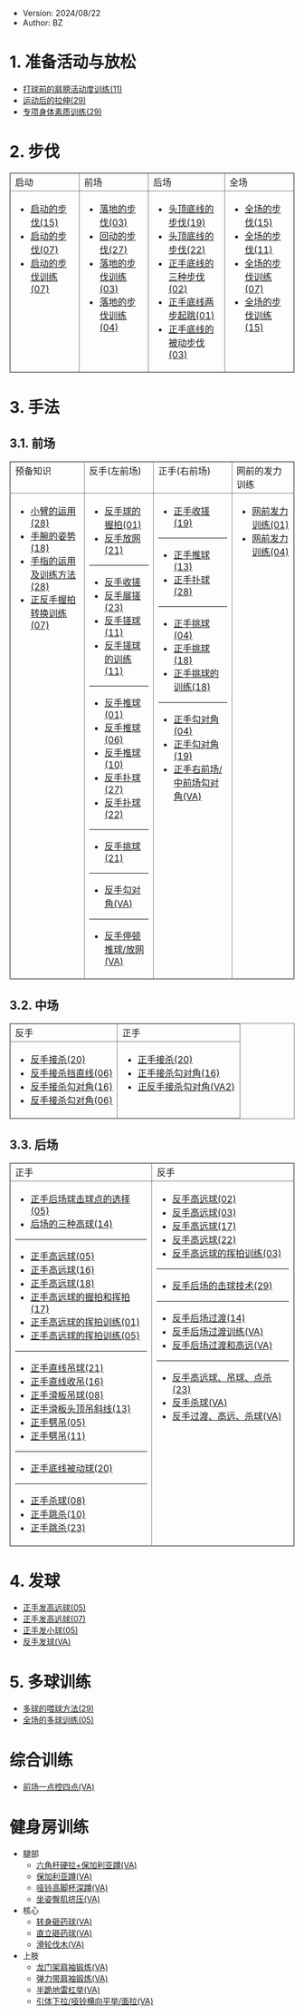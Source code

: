 - Version: 2024/08/22
- Author: BZ

<style>
    table{
        border: 1px solid gray;
    }
    td{
        vertical-align: top;
        border: 1px solid gray;
    }
</style>

# 1. 准备活动与放松

- [打球前的肩膀活动度训练(11)](https://drive.google.com/file/d/1FIdm9wEVUkrk_y68Rmn5mNnhvRSBgDWM/view?usp=drive_link)
- [运动后的拉伸(29)](https://drive.google.com/file/d/1QMX3G7MTWdo6whL83WJc-xfsE5uGOg25/view?usp=drive_link)
- [专项身体素质训练(29)](https://drive.google.com/file/d/1IBPNr3f0v_7i0b2-XaS5p5XT6uc6BrlK/view?usp=drive_link)

# 2. 步伐

<table>
<tr>
<td>
启动
</td>
<td>
前场
</td>
<td>
后场
</td>
<td>
全场
</td>
</tr>

<tr>
<td>

- [启动的步伐(15)](https://drive.google.com/file/d/1ldQlJ-J_2zfH66EnvmZIqk3BBvudewMv/view?usp=drive_link)
- [启动的步伐(07)](https://drive.google.com/file/d/1idgDPUD8D0NBefYhFL-ds29MgVApw_Mp/view?usp=drive_link)
- [启动的步伐训练(07)](https://drive.google.com/file/d/1ZvwEkHmgDvI2OoJS7Exhyj_tm4cll4jN/view?usp=drive_link) 

</td>
<td>

- [落地的步伐(03)](https://drive.google.com/file/d/1mL60qf6kIEe6y-wuxX3SRP5jz6MDzdjw/view?usp=drive_link)
- [回动的步伐(27)](https://drive.google.com/file/d/1GYsI7pI-mMTXYAGMO-ATGJ1RMZ1MJeOf/view?usp=drive_link)
- [落地的步伐训练(03)](https://drive.google.com/file/d/1SFHrsWFPDvjHXw-9SuSDo4uzG5Xzux9C/view?usp=drive_link) 
- [落地的步伐训练(04)](https://drive.google.com/file/d/19VGxhb00BKcgZcbWRv4bQu4Tz5u2oUem/view?usp=drive_link) 

</td><td>

- [头顶底线的步伐(19)](https://drive.google.com/file/d/1Z7UJC5wH-07PVk8DNqUrcJ7WRotl62S2/view?usp=drive_link)
- [头顶底线的步伐(22)](https://drive.google.com/file/d/1PQfjBCmT96wdX2tNN7WvEgNneDUnGfZg/view?usp=drive_link)
- [正手底线的三种步伐(02)](https://drive.google.com/file/d/1vGmkIPMsUEWfmKRkku1U5dJr_DVF8lq0/view?usp=drive_link)
- [正手底线两步起跳(01)](https://drive.google.com/file/d/1AxEd04ABy5mxF2lS7c_rQrbGKSUzSDdO/view?usp=drive_link)
- [正手底线的被动步伐(03)](https://drive.google.com/file/d/1pA8U7Ys-Y2U228DUTuVzBypXL6WEktKE/view?usp=drive_link)

</td><td>

- [全场的步伐(15)](https://drive.google.com/file/d/1Q-g4C_fnXR8NyH7lSjfMsgv7mXyQF32b/view?usp=drive_link)
- [全场的步伐(11)](https://drive.google.com/file/d/1yH4Qo9839KbmI-yfLEVBc4k6xRvx4hnw/view?usp=drive_link)
- [全场的步伐训练(07)](https://drive.google.com/file/d/1ezFiHEWsv5gYMrNCmOugBz_u1GiWp6zE/view?usp=drive_link) 
- [全场的步伐训练(15)](https://drive.google.com/file/d/1Ya-ZYlsWTWCuNNwv1TALscWZCknFlj27/view?usp=drive_link) 

</td>
</tr>
</table>

# 3. 手法

## 3.1. 前场

<table>
<tr>
<td>
预备知识
</td>
<td>
反手(左前场)
</td>
<td>
正手(右前场)
</td>
<td>
网前的发力训练
</td>
</tr>
<tr>
<td>

- [小臂的运用(28)](https://drive.google.com/file/d/16rAqz9lnfo7qx_dBDoovSOooIPOOUZlI/view?usp=drive_link)
- [手腕的姿势(18)](https://drive.google.com/file/d/1EFbWzX8aPyMTIRhl99vg1B9xHJmAoFX8/view?usp=drive_link)
- [手指的运用及训练方法(28)](https://drive.google.com/file/d/15SIx-qXgmSCRGh2bkpIB4G61WRL9d9oA/view?usp=drive_link)
- [正反手握拍转换训练(07)](https://drive.google.com/file/d/1bjW6x7Fakq_wVuNd1dRaZuS-SZm7zN5L/view?usp=drive_link)

</td> 
<td>

- [反手球的握拍(01)](https://drive.google.com/file/d/1LD6XlN9Xpn86lJEQ35SYcmJnZ3V8tdIW/view?usp=drive_link)
- [反手放网(21)](https://drive.google.com/file/d/1BZoYqQ_uCzEnRnBYOCcHJo2z4ViKgrm0/view?usp=drive_link)
---
- [反手收搓](https://drive.google.com/file/d/16rDJWi9oAcpjroZxqGkQEP94v0C6G4Fk/view?usp=drive_link)
- [反手展搓(23)](https://drive.google.com/file/d/1A-slSldJWBFLg0M6MZEmEOb5SkrmUVhQ/view?usp=drive_link)
- [反手搓球(11)](https://drive.google.com/file/d/15iT_gw4iLY2STTLUuRzkoHcNia3286j4/view?usp=drive_link)
- [反手搓球的训练(11)](https://drive.google.com/file/d/1FfV0c6upParhueLFEaQAXB-ZXzGlUlVx/view?usp=drive_link) 
---
- [反手推球(01)](https://drive.google.com/file/d/1tSkoBuojJiHn-wL4vXjbJV2LZFMw_wH6/view?usp=drive_link)
- [反手推球(06)](https://drive.google.com/file/d/1O1FHaOyP626aPWP9rZh1F33vOPRCwXw0/view?usp=drive_link)
- [反手推球(10)](https://drive.google.com/file/d/1jdOeqLIYxmBI7qsbSoSSvOY2QusY_xcO/view?usp=drive_link)
- [反手扑球(27)](https://drive.google.com/file/d/1pMCU5oOf7ZifSTO-FViz4xz9LRQSv6rk/view?usp=drive_link)
- [反手扑球(22)](https://drive.google.com/file/d/1bB-T_eNTS--OFM4WzJcvwdc7PIlN4q9f/view?usp=drive_link)
---
- [反手挑球(21)](https://drive.google.com/file/d/10Rxd3_YaCTVzmmRGRHboxKk0ufyiMFVS/view?usp=drive_link)
---
- [反手勾对角(VA)](https://www.youtube.com/shorts/nt5hXQM4eBE)
---
- [反手停顿推球/放网(VA)](https://www.youtube.com/shorts/9EGtHSbEzi8)

</td>
<td>

- [正手收搓(19)](https://drive.google.com/file/d/1gF1mRWSlShW-dDUtbRAFMBj5QUe5DENt/view?usp=drive_link)
---
- [正手推球(13)](https://drive.google.com/file/d/1n5FEHEKmIMmE91t7337l-4wVy78VtMvq/view?usp=drive_link)
- [正手扑球(28)](https://drive.google.com/file/d/1msmvIhFpy21wAQfByj8RD7ZVJim3n08F/view?usp=drive_link)
---
- [正手挑球(04)](https://drive.google.com/file/d/1sfffqlQwI5fUaVHkzrG4wJSIzQS4tZlE/view?usp=drive_link)
- [正手挑球(18)](https://drive.google.com/file/d/113nsVfE8pG0T8eVAebz5RUrWYLLV-T8K/view?usp=drive_link)
- [正手挑球的训练(18)](https://drive.google.com/file/d/1RgEU-iVdFBcWIwPg0nbqTxdkdMYCfBJa/view?usp=drive_link) 
---
- [正手勾对角(04)](https://drive.google.com/file/d/1Zlm7GoRzSxQ4fuSalCED1fqLXpq4cPwz/view?usp=drive_link)
- [正手勾对角(19)](https://drive.google.com/file/d/1fzO-_6yXgEXR0l3xOHtIKWkwSZezJKBS/view?usp=drive_link)
- [正手右前场/中前场勾对角(VA)](https://www.instagram.com/reel/C8mk3CGNLKf/?utm_source=ig_web_copy_link&igsh=MzRlODBiNWFlZA==)

</td>
<td>

- [网前发力训练(01)](https://drive.google.com/file/d/1RFsH8vh4UF6mE-bIATMFd18GM9gwBiUZ/view?usp=drive_link) 
- [网前发力训练(04)](https://drive.google.com/file/d/1XM2Vm9vXjMgUB0vTeII0UY3PG0RFp0AW/view?usp=drive_link) 

</td>

</tr>
</table>

## 3.2. 中场

<table>
<tr>
<td>
反手
</td>
<td>
正手
</td>
</tr>
<tr>
<td>

- [反手接杀(20)](https://drive.google.com/file/d/1nk-2tjd2LvjMEymPqEFY3CeXklO72Vi6/view?usp=drive_link)
- [反手接杀挡直线(06)](https://drive.google.com/file/d/1ns4elF_39nOlUjiJ2qEIgix1s00qeLb8/view?usp=drive_link)
- [反手接杀勾对角(16)](https://drive.google.com/file/d/1vMZN6qdQuuZQfNr1dXMqLNI_zVY7fes6/view?usp=drive_link)
- [反手接杀勾对角(06)](https://drive.google.com/file/d/1YDNV1K8VLgsj48fs4ZlmtVGxhNbyQUH8/view?usp=drive_link)

</td>
<td>

- [正手接杀(20)](https://drive.google.com/file/d/1xAyatprYOQj5T__TmogRfRPBFgza2_RB/view?usp=drive_link)
- [正手接杀勾对角(16)](https://drive.google.com/file/d/1JzfhHQG3zLXCyOnJbdIj6TpWoLQbH5uQ/view?usp=drive_link)
- [正反手接杀勾对角(VA2)](https://www.youtube.com/shorts/lma9gCclQK4)

</td>
</tr>
</table>

## 3.3. 后场

<table>
<tr>
<td>
正手
</td>
<td>
反手
</td>
</tr>

<tr>
<td>

- [正手后场球击球点的选择(05)](https://drive.google.com/file/d/1LED4k-h-JtA85BAL353-n64DScLo4kGn/view?usp=drive_link)
- [后场的三种高球(14)](https://drive.google.com/file/d/1lstK_TrlQVGX5NFFqkInIxBDxpXls4el/view?usp=drive_link)
---
- [正手高远球(05)](https://drive.google.com/file/d/1QHqrWawzTCVCbnq6VczOOM600NBXcmHW/view?usp=drive_link)
- [正手高远球(16)](https://drive.google.com/file/d/1jwo6hONgHDDmnJZ-kkYjLnx-Gc0mhi_s/view?usp=drive_link)
- [正手高远球(18)](https://drive.google.com/file/d/1htM6lRdbCfsODPBN8N8wRnoQ0mMVcG84/view?usp=drive_link)
- [正手高远球的握拍和挥拍(17)](https://drive.google.com/file/d/1hGXbWbOiWtoJNs0Ugmldu1-oD-Ezn6UL/view?usp=drive_link)
- [正手高远球的挥拍训练(01)](https://drive.google.com/file/d/15v-uz1kvJD2dRAVuHy_3yY3iuQZX0VGA/view?usp=drive_link) 
- [正手高远球的挥拍训练(05)](https://drive.google.com/file/d/1WqanPSDbAbQ3S2qjG3eZZ00DKsR4elDO/view?usp=drive_link) 
---
- [正手直线吊球(21)](https://drive.google.com/file/d/1Ar-4gttpH-0Faef77MjyVnRexilkiVD9/view?usp=drive_link)
- [正手直线收吊(16)](https://drive.google.com/file/d/1iWHMNJ-qszS3xLtXvKS2EQHUwEoOGGVJ/view?usp=drive_link)
- [正手滑板吊球(08)](https://drive.google.com/file/d/1iVs8u1RsNPx1kPBcte6AWhocT0kXMjcl/view?usp=drive_link)
- [正手滑板头顶吊斜线(13)](https://drive.google.com/file/d/1sFwe__jUbWS9Frk7oWthEwH5w4PHSkNu/view?usp=drive_link)
- [正手劈吊(05)](https://drive.google.com/file/d/10CDHLLZR8jOGhEbtvGhSO9F45gqAipp3/view?usp=drive_link)
- [正手劈吊(11)](https://drive.google.com/file/d/1ZU4p692pwQjP7YOcKM06NsknUgV7P3GZ/view?usp=drive_link)
---
- [正手底线被动球(20)](https://drive.google.com/file/d/1ASTDyS5ldEcALqMNehFm7cu5ypShOqeQ/view?usp=drive_link)
---
- [正手杀球(08)](https://drive.google.com/file/d/1V4G2hlPv0zceXDQGXPu3f3Zci9edlT23/view?usp=drive_link)
- [正手跳杀(10)](https://drive.google.com/file/d/1U8wvtSC1P-Yk00ggT9Yzw85xHB-N_Vy5/view?usp=drive_link)
- [正手跳杀(23)](https://drive.google.com/file/d/1NwBAEOVxj73AOklW7CcTGwGgANs8djTf/view?usp=drive_link)

</td>
<td>

- [反手高远球(02)](https://drive.google.com/file/d/1lVV8ZkBnNrVFS1qeQpcX6EUOxaD9ePuq/view?usp=drive_link)
- [反手高远球(03)](https://drive.google.com/file/d/1PQShVYI2x23fosjML3_5VStCc7VXSphp/view?usp=drive_link)
- [反手高远球(17)](https://drive.google.com/file/d/1A49WwFDvHTf2uJ1C6nE6oew29b0IemiU/view?usp=drive_link)
- [反手高远球(22)](https://drive.google.com/file/d/1W1zhtagMKgqDqAzUdyfP4ArzS5shNh0c/view?usp=drive_link)
- [反手高远球的挥拍训练(03)](https://drive.google.com/file/d/1w1SYG7tegZnAiwktcSEThWNB3WfgZrie/view?usp=drive_link) 
---
- [反手后场的击球技术(29)](https://drive.google.com/file/d/1wI6EvzNoM-PhAssh1uDZu3iyD8FVJmt8/view?usp=drive_link)
---
- [反手后场过渡(14)](https://drive.google.com/file/d/1KuyDAjG2T6P_rE4gzRD_ipc03u3YEINZ/view?usp=drive_link)
- [反手后场过渡训练(VA)](https://www.youtube.com/shorts/E0Zlp6moKbg)
- [反手后场过渡和高远(VA)](https://www.instagram.com/reel/C8bvGsZNvHV/?utm_source=ig_web_copy_link&igsh=MzRlODBiNWFlZA==)
---
- [反手高远球、吊球、点杀(23)](https://drive.google.com/file/d/1JiKlr2CJAPRAo-5sVL3i69oJa3w8JnI0/view?usp=drive_link)
- [反手杀球(VA)](https://www.instagram.com/reel/C8TsBj8tste/?utm_source=ig_web_copy_link&igsh=MzRlODBiNWFlZA==)
- [反手过渡、高远、杀球(VA)](https://www.instagram.com/reel/C727YWly81G/?utm_source=ig_web_copy_link&igsh=MzRlODBiNWFlZA==)

</td>
</tr>
</table>

# 4. 发球

- [正手发高远球(05)](https://drive.google.com/file/d/18IRXR9xc3QU-QfpkjVIG2R7j6U-q5iJn/view?usp=drive_link)
- [正手发高远球(07)](https://drive.google.com/file/d/112DnV62mpXvAk8r93JH7V02WJrvRr1rn/view?usp=drive_link)
- [正手发小球(05)](https://drive.google.com/file/d/1lz7YTLEYGhLNJtIvwCsawutzYzKz9rKi/view?usp=drive_link)
- [反手发球(VA)](https://www.youtube.com/shorts/S4v-W25UVLY)

# 5. 多球训练

- [多球的喂球方法(29)](https://drive.google.com/file/d/14Bx-9pJCY45Yvy7bcL5qY1w8n7IsK_70/view?usp=drive_link)
- [全场的多球训练(05)](https://drive.google.com/file/d/1-atC0opFjLQ88KH3qLrtKH5qIFyIU80b/view?usp=drive_link) 

# 综合训练

- [前场一点控四点(VA)](https://www.instagram.com/reel/C6GGugktMKu/?utm_source=ig_web_copy_link&igsh=MzRlODBiNWFlZA==)

# 健身房训练

- 腿部
  - [六角杆硬拉+保加利亚蹲(VA)](https://www.instagram.com/reel/C_J7JIKofbl/?utm_source=ig_web_copy_link&igsh=MzRlODBiNWFlZA==)
  - [保加利亚蹲(VA)](https://www.instagram.com/reel/C-u4KJzNJcv/?utm_source=ig_web_copy_link&igsh=MzRlODBiNWFlZA==)
  - [哑铃高脚杯深蹲(VA)](https://www.youtube.com/shorts/Df71KCxDDmQ)
  - [坐姿臀肌挤压(VA)](https://www.instagram.com/reel/C3Am3zZyNI8/?utm_source=ig_web_copy_link&igsh=MzRlODBiNWFlZA==)
- 核心
  - [转身砸药球(VA)](https://www.youtube.com/shorts/w42TVK8W7CY)
  - [直立砸药球(VA)](https://www.youtube.com/shorts/z0oB_IT3rJI)
  - [滑轮伐木(VA)](https://www.youtube.com/shorts/SUCZAWUAk-Q)
- 上肢
  - [龙门架肩袖锻炼(VA)](https://www.youtube.com/shorts/kB7fr0Yaq3M)
  - [弹力带肩袖锻炼(VA)](https://www.youtube.com/shorts/IaRHwiCMV9o)
  - [半跪地雷杠举(VA)](https://www.youtube.com/shorts/ffHfZXtRXA0)
  - [引体下拉/哑铃横向平举/面拉(VA)](https://www.youtube.com/shorts/9aM5KlOQ6yI)
